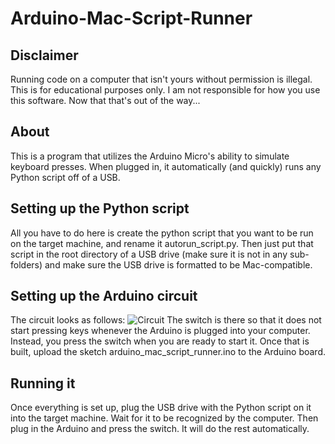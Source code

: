 # Arduino-Mac-Script-Runner

## Disclaimer
Running code on a computer that isn't yours without permission is illegal. This is for educational purposes only. I am not responsible for how you use this software. Now that that's out of the way...

## About
This is a program that utilizes the Arduino Micro's ability to simulate keyboard presses. When plugged in, it automatically (and quickly) runs any Python script off of a USB.

## Setting up the Python script
All you have to do here is create the python script that you want to be run on the target machine, and rename it autorun_script.py. Then just put that script in the root directory of a USB drive (make sure it is not in any sub-folders) and make sure the USB drive is formatted to be Mac-compatible.

## Setting up the Arduino circuit
The circuit looks as follows:
![Circuit](https://github.com/benmgil/arduino-mac-script-runner/circuit.png)
The switch is there so that it does not start pressing keys whenever the Arduino is plugged into your computer. Instead, you press the switch when you are ready to start it.
Once that is built, upload the sketch arduino_mac_script_runner.ino to the Arduino board.

## Running it
Once everything is set up, plug the USB drive with the Python script on it into the target machine. Wait for it to be recognized by the computer. Then plug in the Arduino and press the switch. It will do the rest automatically.
